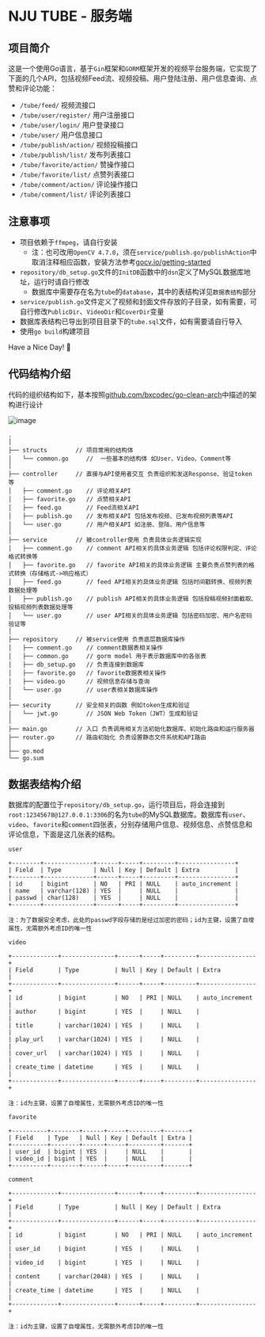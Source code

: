 # NJU TUBE - 服务端

## 项目简介

这是一个使用Go语言，基于`Gin`框架和`GORM`框架开发的视频平台服务端，它实现了下面的几个API，包括视频Feed流、视频投稿、用户登陆注册、用户信息查询、点赞和评论功能：

- `/tube/feed/` 视频流接口
- `/tube/user/register/` 用户注册接口
- `/tube/user/login/` 用户登录接口
- `/tube/user/` 用户信息接口
- `/tube/publish/action/` 视频投稿接口
- `/tube/publish/list/` 发布列表接口
- `/tube/favorite/action/` 赞操作接口
- `/tube/favorite/list/` 点赞列表接口
- `/tube/comment/action/` 评论操作接口
- `/tube/comment/list/` 评论列表接口

## 注意事项

- 项目依赖于`ffmpeg`，请自行安装
  - 注：也可改用`OpenCV 4.7.0`，须在`service/publish.go/publishAction`中取消注释相应函数，安装方法参考[gocv.io/getting-started](https://gocv.io/getting-started/)
- `repository/db_setup.go`文件的`InitDB`函数中的`dsn`定义了MySQL数据库地址，运行时请自行修改
  - 数据库中需要存在名为`tube`的`database`，其中的表结构详见`数据表结构`部分
- `service/publish.go`文件定义了视频和封面文件存放的子目录，如有需要，可自行修改`PublicDir`、`VideoDir`和`CoverDir`变量
- 数据库表结构已导出到项目目录下的`tube.sql`文件，如有需要请自行导入
- 使用`go build`构建项目

Have a Nice Day! 🥳

## 代码结构介绍

代码的组织结构如下，基本按照[github.com/bxcodec/go-clean-arch](https://github.com/bxcodec/go-clean-arch)中描述的架构进行设计

![image](https://user-images.githubusercontent.com/84324349/217787742-6d8274a4-a8af-44d9-aad8-8ab968323247.png)

```
.
│
├── structs        // 项目常用的结构体 
│   └── common.go     //  一些基本的结构体 如User、Video、Comment等 
│
├── controller     // 直接与API使用者交互 负责组织和发送Response、验证token等 
│   ├── comment.go    // 评论相关API 
│   ├── favorite.go   // 点赞相关API 
│   ├── feed.go       // Feed流相关API 
│   ├── publish.go    // 发布相关API 包括发布视频、已发布视频列表等API 
│   └── user.go       // 用户相关API 如注册、登陆、用户信息等 
│
├── service        // 被controller使用 负责具体业务逻辑实现 
│   ├── comment.go    // comment API相关的具体业务逻辑 包括评论权限判定、评论格式转换等 
│   ├── favorite.go   // favorite API相关的具体业务逻辑 主要负责点赞列表的格式转换（存储格式->响应格式） 
│   ├── feed.go       // feed API相关的具体业务逻辑 包括时间戳转换、视频列表数据处理等 
│   ├── publish.go    // publish API相关的具体业务逻辑 包括投稿视频封面截取、投稿视频列表数据处理等 
│   └── user.go       // user API相关的具体业务逻辑 包括密码加密、用户名密码验证等 
│
├── repository     // 被service使用 负责底层数据库操作 
│   ├── comment.go    // comment数据表相关操作 
│   ├── common.go     // gorm model 用于表示数据库中的各张表 
│   ├── db_setup.go   // 负责连接到数据库 
│   ├── favorite.go   // favorite数据表相关操作 
│   ├── video.go      // 视频信息存储与查询 
│   └── user.go       // user表相关数据库操作 
│
├── security       // 安全相关的函数 例如token生成和验证 
│   └── jwt.go        // JSON Web Token（JWT）生成和验证 
│
├── main.go        // 入口 负责调用相关方法初始化数据库、初始化路由和运行服务器 
├── router.go      // 路由初始化 负责设置静态文件系统和API路由 
│
├── go.mod
└── go.sum

```

## 数据表结构介绍

数据库的配置位于`repository/db_setup.go`，运行项目后，将会连接到`root:12345678@127.0.0.1:3306`的名为`tube`的MySQL数据库。数据库有`user`、`video`、`favorite`和`comment`四张表，分别存储用户信息、视频信息、点赞信息和评论信息，下面是这几张表的结构。

```
user

+--------+--------------+------+-----+---------+----------------+
| Field  | Type         | Null | Key | Default | Extra          |
+--------+--------------+------+-----+---------+----------------+
| id     | bigint       | NO   | PRI | NULL    | auto_increment |
| name   | varchar(128) | YES  |     | NULL    |                |
| passwd | char(128)    | YES  |     | NULL    |                |
+--------+--------------+------+-----+---------+----------------+

注：为了数据安全考虑，此处的passwd字段存储的是经过加密的密码；id为主键，设置了自增属性，无需额外考虑ID的唯一性
```

```
video

+-------------+---------------+------+-----+---------+----------------+
| Field       | Type          | Null | Key | Default | Extra          |
+-------------+---------------+------+-----+---------+----------------+
| id          | bigint        | NO   | PRI | NULL    | auto_increment |
| author      | bigint        | YES  |     | NULL    |                |
| title       | varchar(1024) | YES  |     | NULL    |                |
| play_url    | varchar(1024) | YES  |     | NULL    |                |
| cover_url   | varchar(1024) | YES  |     | NULL    |                |
| create_time | datetime      | YES  |     | NULL    |                |
+-------------+---------------+------+-----+---------+----------------+

注：id为主键，设置了自增属性，无需额外考虑ID的唯一性
```

```
favorite

+----------+--------+------+-----+---------+-------+
| Field    | Type   | Null | Key | Default | Extra |
+----------+--------+------+-----+---------+-------+
| user_id  | bigint | YES  |     | NULL    |       |
| video_id | bigint | YES  |     | NULL    |       |
+----------+--------+------+-----+---------+-------+
```

```
comment

+-------------+---------------+------+-----+---------+----------------+
| Field       | Type          | Null | Key | Default | Extra          |
+-------------+---------------+------+-----+---------+----------------+
| id          | bigint        | NO   | PRI | NULL    | auto_increment |
| user_id     | bigint        | YES  |     | NULL    |                |
| video_id    | bigint        | YES  |     | NULL    |                |
| content     | varchar(2048) | YES  |     | NULL    |                |
| create_time | datetime      | YES  |     | NULL    |                |
+-------------+---------------+------+-----+---------+----------------+

注：id为主键，设置了自增属性，无需额外考虑ID的唯一性
```
